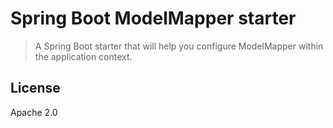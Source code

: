 # Spring Boot ModelMapper starter

> A Spring Boot starter that will help you configure ModelMapper within the application context. 

## License

Apache 2.0
